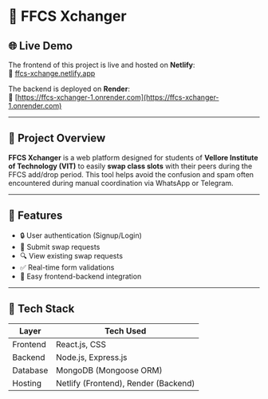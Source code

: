 # 🔁 FFCS Xchanger

## 🌐 Live Demo

The frontend of this project is live and hosted on **Netlify**:  
🔗 [ffcs-xchange.netlify.app](https://ffcs-xchange.netlify.app/login)

The backend is deployed on **Render**:  
🔗 [https://ffcs-xchanger-1.onrender.com](https://ffcs-xchanger-1.onrender.com)

---

## 📌 Project Overview

**FFCS Xchanger** is a web platform designed for students of **Vellore Institute of Technology (VIT)** to easily **swap class slots** with their peers during the FFCS add/drop period. This tool helps avoid the confusion and spam often encountered during manual coordination via WhatsApp or Telegram.

---

## 🚀 Features

- 🔒 User authentication (Signup/Login)
- 📝 Submit swap requests
- 🔍 View existing swap requests
- ✅ Real-time form validations
- 🔗 Easy frontend-backend integration

---

## 🧠 Tech Stack

| Layer      | Tech Used                     |
|------------|-------------------------------|
| Frontend   | React.js, CSS                 |
| Backend    | Node.js, Express.js           |
| Database   | MongoDB (Mongoose ORM)        |
| Hosting    | Netlify (Frontend), Render (Backend) |
